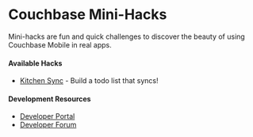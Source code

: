Couchbase Mini-Hacks
==========

Mini-hacks are fun and quick challenges to discover the beauty of using Couchbase Mobile in real apps.

#### Available Hacks

* [Kitchen Sync](https://github.com/couchbaselabs/mini-hacks/tree/master/kitchen-sync) - Build a todo list that syncs!

#### Development Resources
* [Developer Portal](http://developer.couchbase.com/mobile/)
* [Developer Forum](http://forums.couchbase.com/c/mobile)

